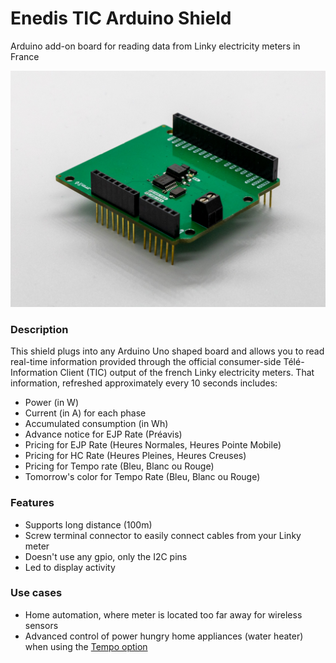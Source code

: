 # Enedis TIC Arduino Shield
Arduino add-on board for reading data from Linky electricity meters in France

[![Preview](doc/preview.jpg)](https://www.tindie.com/products/sitronlabs/enedis-tic-arduino-shield/)

### Description
This shield plugs into any Arduino Uno shaped board and allows you to read real-time information provided through the official consumer-side Télé-Information Client (TIC) output of the french Linky electricity meters. That information, refreshed approximately every 10 seconds includes:

- Power (in W)
- Current (in A) for each phase
- Accumulated consumption (in Wh)
- Advance notice for EJP Rate (Préavis)
- Pricing for EJP Rate (Heures Normales, Heures Pointe Mobile)
- Pricing for HC Rate (Heures Pleines, Heures Creuses)
- Pricing for Tempo rate (Bleu, Blanc ou Rouge)
- Tomorrow's color for Tempo Rate (Bleu, Blanc ou Rouge)

### Features
- Supports long distance (100m)
- Screw terminal connector to easily connect cables from your Linky meter
- Doesn't use any gpio, only the I2C pins
- Led to display activity

### Use cases
- Home automation, where meter is located too far away for wireless sensors
- Advanced control of power hungry home appliances (water heater) when using the [Tempo option](https://particulier.edf.fr/fr/accueil/gestion-contrat/options/tempo/details.html)
